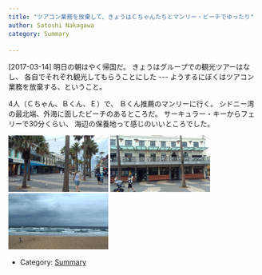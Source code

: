 ```yaml
---
title: "ツアコン業務を放棄して、きょうはＣちゃんたちとマンリー・ビーチでゆったり"
author: Satoshi Nakagawa
category: Summary

---
```


[2017-03-14]  明日の朝はやく帰国だ。
きょうはグループでの観光ツアーはなし、
各自でそれぞれ観光してもらうことにした ---
ようするにぼくはツアコン業務を放棄する、ということ。

 4人（Ｃちゃん、Ｂくん、Ｅ）で、
Ｂくん推薦のマンリーに行く。
シドニー湾の最北端、外海に面したビーチのあるところだ。
サーキュラー・キーからフェリーで30分くらい、
海辺の保養地って感じのいいところでした。

<a href=/pict/2017-03-14-manly-street.jpg><img src="/pict/2017-03-14-manly-street.jpg" alt="海辺の街" width="200"/></a>
<a href=/pict/2017-03-14-manly-street-2.jpg><img src="/pict/2017-03-14-manly-street-2.jpg" alt="" width="200"/></a>
<a href=/pict/2017-03-14-manly-beach.jpg><img src="/pict/2017-03-14-manly-beach.jpg" alt="海岸" width="200"/></a>

- Category: [Summary](categories.html#Summary)

